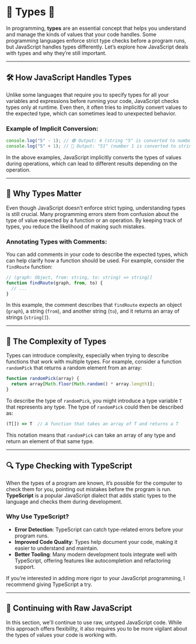 # 🎯 Types 🧩

In programming, **types** are an essential concept that helps you understand and manage the kinds of values that your code handles. Some programming languages enforce strict type checks before a program runs, but JavaScript handles types differently. Let’s explore how JavaScript deals with types and why they’re still important.

---

## 🛠️ How JavaScript Handles Types

Unlike some languages that require you to specify types for all your variables and expressions before running your code, JavaScript checks types only at runtime. Even then, it often tries to implicitly convert values to the expected type, which can sometimes lead to unexpected behavior.

### Example of Implicit Conversion:

```javascript
console.log("5" - 1); // 🟢 Output: 4 (string "5" is converted to number)
console.log("5" + 1); // 🔴 Output: "51" (number 1 is converted to string)
```

In the above examples, JavaScript implicitly converts the types of values during operations, which can lead to different results depending on the operation.

---

## 💬 Why Types Matter

Even though JavaScript doesn’t enforce strict typing, understanding types is still crucial. Many programming errors stem from confusion about the type of value expected by a function or an operation. By keeping track of types, you reduce the likelihood of making such mistakes.

### Annotating Types with Comments:

You can add comments in your code to describe the expected types, which can help clarify how a function should be used. For example, consider the `findRoute` function:

```javascript
// (graph: Object, from: string, to: string) => string[]
function findRoute(graph, from, to) {
  // ...
}
```

In this example, the comment describes that `findRoute` expects an object (`graph`), a string (`from`), and another string (`to`), and it returns an array of strings (`string[]`).

---

## 🧠 The Complexity of Types

Types can introduce complexity, especially when trying to describe functions that work with multiple types. For example, consider a function `randomPick` that returns a random element from an array:

```javascript
function randomPick(array) {
  return array[Math.floor(Math.random() * array.length)];
}
```

To describe the type of `randomPick`, you might introduce a type variable `T` that represents any type. The type of `randomPick` could then be described as:

```typescript
(T[]) => T  // A function that takes an array of T and returns a T
```

This notation means that `randomPick` can take an array of any type and return an element of that same type.

---

## 🔍 Type Checking with TypeScript

When the types of a program are known, it’s possible for the computer to check them for you, pointing out mistakes before the program is run. **TypeScript** is a popular JavaScript dialect that adds static types to the language and checks them during development.

### Why Use TypeScript?

- **Error Detection**: TypeScript can catch type-related errors before your program runs.
- **Improved Code Quality**: Types help document your code, making it easier to understand and maintain.
- **Better Tooling**: Many modern development tools integrate well with TypeScript, offering features like autocompletion and refactoring support.

If you’re interested in adding more rigor to your JavaScript programming, I recommend giving TypeScript a try.

---

## 🚧 Continuing with Raw JavaScript

In this section, we'll continue to use raw, untyped JavaScript code. While this approach offers flexibility, it also requires you to be more vigilant about the types of values your code is working with.
